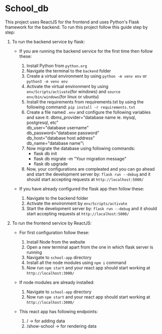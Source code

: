 # School_db

This project uses ReactJS for the frontend and uses Python's Flask framework for the backend.
To run this project follow this guide step by step:

1. To run the backend service by flask:
    - If you are running the backend service for the first time then follow these:
        1. Install Python from `python.org`
        2. Navigate the terminal to the `backend` folder
        3. Create a virtual environment by using `python -m venv env` or `python3 -m venv env`
        4. Activate the virtual environment by using `env/Scripts/activate`(for windows) and `source env/bin/windows`(for linux or ubuntu)
        5. Install the requirements from requirements.txt by using the following command: `pip install -r requirements.txt`
        6. Create a file named `.env` and configure the following variables and save it:
            dbms_provider="database name ie. mysql, postgresql, etc"\
            db_user="database username"\
            db_password="database password"\
            db_host="database host address"\
            db_name="database name"\
        8. Now migrate the database using following commands:
            - flask db init
            - flask db migrate -m "Your migration message"
            - flask db upgrade
        9. Now, your configurations are compleated and you can go ahead and start the development server by: `flask run --debug` and it should start accepting requests at `http://localhost:5000/`

    - If you have already configured the flask app then follow these:
        1. Navigate to the backend folder
        2. Activate the environment by `env/Scripts/activate`
        3. Start the development server by: `flask run --debug` and it should start accepting requests at `http://localhost:5000/`

2. To run the frontend service by ReactJS:
    - For first configuration follow these:
        1. Install Node from the website
        2. Open a new terminal apart from the one in which flask server is running
        3. Navigate to `school-app` directory
        4. Install all the node modules using `npm i` command
        5. Now run `npm start` and your react app should start working at `http://localhost:3000/`

    - If node modules are already installed:
        1. Navigate to `school-app` directory
        2. Now run `npm start` and your react app should start working at `http://localhost:3000/`

    - This react app has following endpoints:
        1. / -> for adding data
        2. /show-school -> for rendering data
